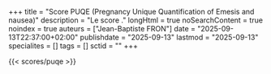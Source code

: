 +++
title = "Score PUQE (Pregnancy Unique Quantification of Emesis and nausea)"
description = "Le score ."
longHtml = true
noSearchContent = true
noindex = true
auteurs = ["Jean-Baptiste FRON"]
date = "2025-09-13T22:37:00+02:00"
publishdate = "2025-09-13"
lastmod = "2025-09-13"
specialites = []
tags = []
sctid = ""
+++

{{< scores/puqe >}}

